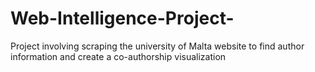 # Web-Intelligence-Project-
Project involving scraping the university of Malta website to find author information and create a co-authorship  visualization  
